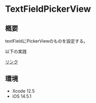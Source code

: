 # TextFieldPickerView

## 概要


textFieldにPickerViewのものを設定する。

以下の実践

[リンク](https://hawksnowlog.blogspot.com/2019/11/use-pickerview-as-keyboard-on-textfield.html)


## 環境

- Xcode 12.5
- iOS 14.5.1

